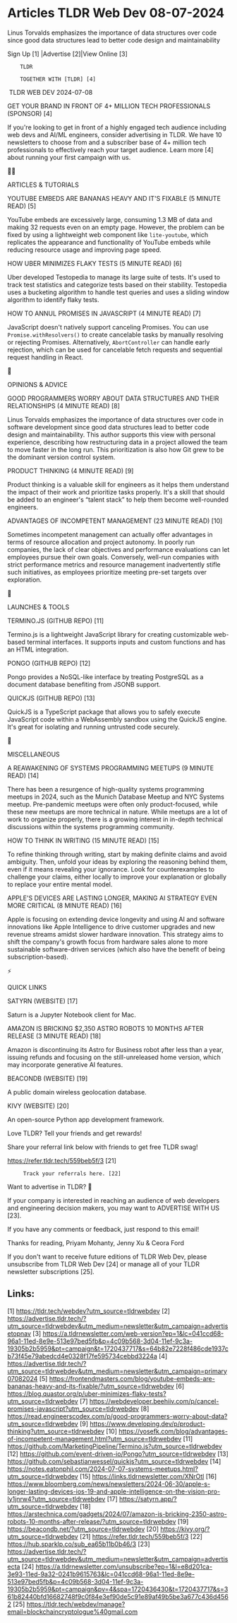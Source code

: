 # Articles TLDR Web Dev 08-07-2024

Linus Torvalds emphasizes the importance of data structures over code
since good data structures lead to better code design and
maintainability  

 Sign Up [1] |Advertise [2]|View Online [3] 

		TLDR 

		TOGETHER WITH [TLDR] [4]

 TLDR WEB DEV 2024-07-08

 GET YOUR BRAND IN FRONT OF 4+ MILLION TECH PROFESSIONALS (SPONSOR)
[4] 

 If you're looking to get in front of a highly engaged tech audience
including web devs and AI/ML engineers, consider advertising in TLDR.
We have 10 newsletters to choose from and a subscriber base of 4+
million tech professionals to effectively reach your target audience.
Learn more [4] about running your first campaign with us.  

🧑‍💻 

ARTICLES & TUTORIALS

 YOUTUBE EMBEDS ARE BANANAS HEAVY AND IT'S FIXABLE (5 MINUTE READ) [5]


 YouTube embeds are excessively large, consuming 1.3 MB of data and
making 32 requests even on an empty page. However, the problem can be
fixed by using a lightweight web component like `lite-youtube`, which
replicates the appearance and functionality of YouTube embeds while
reducing resource usage and improving page speed. 

 HOW UBER MINIMIZES FLAKY TESTS (5 MINUTE READ) [6] 

 Uber developed Testopedia to manage its large suite of tests. It's
used to track test statistics and categorize tests based on their
stability. Testopedia uses a bucketing algorithm to handle test
queries and uses a sliding window algorithm to identify flaky tests. 

 HOW TO ANNUL PROMISES IN JAVASCRIPT (4 MINUTE READ) [7] 

 JavaScript doesn't natively support canceling Promises. You can use
`Promise.withResolvers()` to create cancelable tasks by manually
resolving or rejecting Promises. Alternatively, `AbortController` can
handle early rejection, which can be used for cancelable fetch
requests and sequential request handling in React. 

🧠 

OPINIONS & ADVICE

 GOOD PROGRAMMERS WORRY ABOUT DATA STRUCTURES AND THEIR RELATIONSHIPS
(4 MINUTE READ) [8] 

 Linus Torvalds emphasizes the importance of data structures over code
in software development since good data structures lead to better code
design and maintainability. This author supports this view with
personal experience, describing how restructuring data in a project
allowed the team to move faster in the long run. This prioritization
is also how Git grew to be the dominant version control system. 

 PRODUCT THINKING (4 MINUTE READ) [9] 

 Product thinking is a valuable skill for engineers as it helps them
understand the impact of their work and prioritize tasks properly.
It's a skill that should be added to an engineer's “talent stack”
to help them become well-rounded engineers. 

 ADVANTAGES OF INCOMPETENT MANAGEMENT (23 MINUTE READ) [10] 

 Sometimes incompetent management can actually offer advantages in
terms of resource allocation and project autonomy. In poorly run
companies, the lack of clear objectives and performance evaluations
can let employees pursue their own goals. Conversely, well-run
companies with strict performance metrics and resource management
inadvertently stifle such initiatives, as employees prioritize meeting
pre-set targets over exploration. 

🚀 

LAUNCHES & TOOLS

 TERMINO.JS (GITHUB REPO) [11] 

 Termino.js is a lightweight JavaScript library for creating
customizable web-based terminal interfaces. It supports inputs and
custom functions and has an HTML integration. 

 PONGO (GITHUB REPO) [12] 

 Pongo provides a NoSQL-like interface by treating PostgreSQL as a
document database benefiting from JSONB support. 

 QUICKJS (GITHUB REPO) [13] 

 QuickJS is a TypeScript package that allows you to safely execute
JavaScript code within a WebAssembly sandbox using the QuickJS engine.
It's great for isolating and running untrusted code securely. 

🎁 

MISCELLANEOUS

 A REAWAKENING OF SYSTEMS PROGRAMMING MEETUPS (9 MINUTE READ) [14] 

 There has been a resurgence of high-quality systems programming
meetups in 2024, such as the Munich Database Meetup and NYC Systems
meetup. Pre-pandemic meetups were often only product-focused, while
these new meetups are more technical in nature. While meetups are a
lot of work to organize properly, there is a growing interest in
in-depth technical discussions within the systems programming
community. 

 HOW TO THINK IN WRITING (15 MINUTE READ) [15] 

 To refine thinking through writing, start by making definite claims
and avoid ambiguity. Then, unfold your ideas by exploring the
reasoning behind them, even if it means revealing your ignorance. Look
for counterexamples to challenge your claims, either locally to
improve your explanation or globally to replace your entire mental
model. 

 APPLE'S DEVICES ARE LASTING LONGER, MAKING AI STRATEGY EVEN MORE
CRITICAL (8 MINUTE READ) [16] 

 Apple is focusing on extending device longevity and using AI and
software innovations like Apple Intelligence to drive customer
upgrades and new revenue streams amidst slower hardware innovation.
This strategy aims to shift the company's growth focus from hardware
sales alone to more sustainable software-driven services (which also
have the benefit of being subscription-based). 

⚡ 

QUICK LINKS

 SATYRN (WEBSITE) [17] 

 Saturn is a Jupyter Notebook client for Mac. 

 AMAZON IS BRICKING $2,350 ASTRO ROBOTS 10 MONTHS AFTER RELEASE (3
MINUTE READ) [18] 

 Amazon is discontinuing its Astro for Business robot after less than
a year, issuing refunds and focusing on the still-unreleased home
version, which may incorporate generative AI features. 

 BEACONDB (WEBSITE) [19] 

 A public domain wireless geolocation database. 

 KIVY (WEBSITE) [20] 

 An open-source Python app development framework. 

Love TLDR? Tell your friends and get rewards!

 Share your referral link below with friends to get free TLDR swag! 

 https://refer.tldr.tech/559beb5f/3 [21] 

		 Track your referrals here. [22] 

Want to advertise in TLDR? 📰

 If your company is interested in reaching an audience of web
developers and engineering decision makers, you may want to ADVERTISE
WITH US [23]. 

 If you have any comments or feedback, just respond to this email! 

Thanks for reading, 
Priyam Mohanty, Jenny Xu & Ceora Ford 

If you don't want to receive future editions of TLDR Web Dev, please
unsubscribe from TLDR Web Dev [24] or manage all of your TLDR
newsletter subscriptions [25]. 

 

Links:
------
[1] https://tldr.tech/webdev?utm_source=tldrwebdev
[2] https://advertise.tldr.tech/?utm_source=tldrwebdev&utm_medium=newsletter&utm_campaign=advertisetopnav
[3] https://a.tldrnewsletter.com/web-version?ep=1&lc=041ccd68-96a1-11ed-8e9e-513e97bed5fb&p=4c09b568-3d04-11ef-9c3a-19305b2b5959&pt=campaign&t=1720437717&s=64b82e7228f486cde1937cb73f45e79abedcd4e0328f17fe595734cebbd3224a
[4] https://advertise.tldr.tech/?utm_source=tldrwebdev&utm_medium=newsletter&utm_campaign=primary07082024
[5] https://frontendmasters.com/blog/youtube-embeds-are-bananas-heavy-and-its-fixable/?utm_source=tldrwebdev
[6] https://blog.quastor.org/p/uber-minimizes-flaky-tests?utm_source=tldrwebdev
[7] https://webdeveloper.beehiiv.com/p/cancel-promises-javascript?utm_source=tldrwebdev
[8] https://read.engineerscodex.com/p/good-programmers-worry-about-data?utm_source=tldrwebdev
[9] https://www.developing.dev/p/product-thinking?utm_source=tldrwebdev
[10] https://yosefk.com/blog/advantages-of-incompetent-management.html?utm_source=tldrwebdev
[11] https://github.com/MarketingPipeline/Termino.js?utm_source=tldrwebdev
[12] https://github.com/event-driven-io/Pongo?utm_source=tldrwebdev
[13] https://github.com/sebastianwessel/quickjs?utm_source=tldrwebdev
[14] https://notes.eatonphil.com/2024-07-07-systems-meetups.html?utm_source=tldrwebdev
[15] https://links.tldrnewsletter.com/XNrOtl
[16] https://www.bloomberg.com/news/newsletters/2024-06-30/apple-s-longer-lasting-devices-ios-19-and-apple-intelligence-on-the-vision-pro-ly1jnrw4?utm_source=tldrwebdev
[17] https://satyrn.app/?utm_source=tldrwebdev
[18] https://arstechnica.com/gadgets/2024/07/amazon-is-bricking-2350-astro-robots-10-months-after-release/?utm_source=tldrwebdev
[19] https://beacondb.net/?utm_source=tldrwebdev
[20] https://kivy.org/?utm_source=tldrwebdev
[21] https://refer.tldr.tech/559beb5f/3
[22] https://hub.sparklp.co/sub_ea65b11b0b46/3
[23] https://advertise.tldr.tech/?utm_source=tldrwebdev&utm_medium=newsletter&utm_campaign=advertisecta
[24] https://a.tldrnewsletter.com/unsubscribe?ep=1&l=e8d201ca-3e93-11ed-9a32-0241b9615763&lc=041ccd68-96a1-11ed-8e9e-513e97bed5fb&p=4c09b568-3d04-11ef-9c3a-19305b2b5959&pt=campaign&pv=4&spa=1720436430&t=1720437717&s=361b82440bfd16682748f9c0f84e3ef90de5c91e89af49b5be3a677c436d4562
[25] https://tldr.tech/webdev/manage?email=blockchaincryptologue%40gmail.com